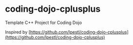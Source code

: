 # coding-dojo-cplusplus
 
Template C++ Project for Coding Dojo

Inspired by [https://github.com/lpestl/coding-dojo-cplusplus](https://github.com/lpestl/coding-dojo-cplusplus)
